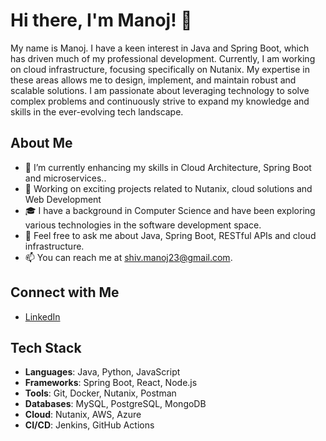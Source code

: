 # Hi there, I'm Manoj! 👋

My name is Manoj. I have a keen interest in Java and Spring Boot, which has driven much of my professional development. Currently, I am working on cloud infrastructure, focusing specifically on Nutanix. My expertise in these areas allows me to design, implement, and maintain robust and scalable solutions. I am passionate about leveraging technology to solve complex problems and continuously strive to expand my knowledge and skills in the ever-evolving tech landscape.

## About Me

- 🌱 I’m currently enhancing my skills in Cloud Architecture, Spring Boot and microservices..
- 💼 Working on exciting projects related to Nutanix, cloud solutions and Web Development 
- 🎓 I have a background in Computer Science and have been exploring various technologies in the software development space.
- 💬 Feel free to ask me about Java, Spring Boot, RESTful APIs and cloud infrastructure.
- 📫 You can reach me at [shiv.manoj23@gmail.com](mailto:shiv.manoj23@gmail.com).

## Connect with Me

- [LinkedIn](https://www.linkedin.com/in/manoj-shivaprakash-8b6188181/)

## Tech Stack

- **Languages**: Java, Python, JavaScript
- **Frameworks**: Spring Boot, React, Node.js
- **Tools**: Git, Docker, Nutanix, Postman
- **Databases**: MySQL, PostgreSQL, MongoDB
- **Cloud**: Nutanix, AWS, Azure
- **CI/CD**: Jenkins, GitHub Actions


